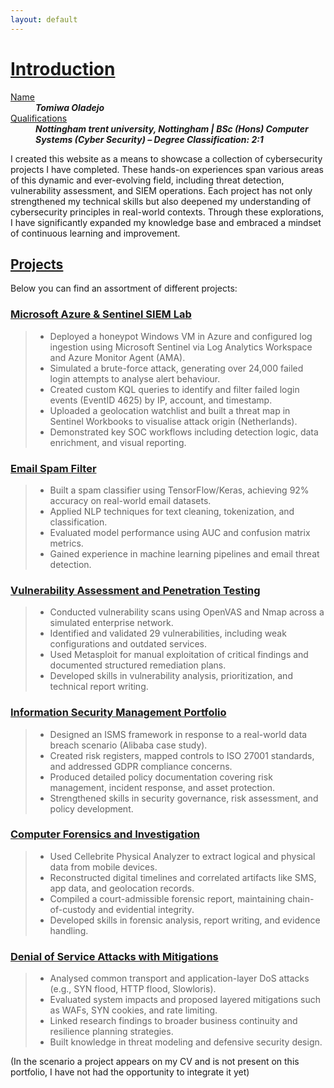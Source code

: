 ```yaml
---
layout: default
---
```

# <u>Introduction</u>

<dl>
<dt><u>Name</u></dt>
<dd><b style="font-style: italic;">Tomiwa Oladejo</b></dd>
<dt><u>Qualifications</u></dt>
<dd><b style="font-style: italic;">Nottingham trent university, Nottingham | BSc (Hons) Computer Systems (Cyber Security) – Degree Classification: 2:1</b></dd>
</dl>

I created this website as a means to showcase a collection of cybersecurity projects I have completed. These hands-on experiences span various areas of this dynamic and ever-evolving field, including threat detection, vulnerability assessment, and SIEM operations. Each project has not only strengthened my technical skills but also deepened my understanding of cybersecurity principles in real-world contexts. Through these explorations, I have significantly expanded my knowledge base and embraced a mindset of continuous learning and improvement.

## <u>Projects</u>
Below you can find an assortment of different projects:

### [Microsoft Azure & Sentinel SIEM Lab](./Microsoft-Azure-&-Sentinel-SIEM-Lab.html)

> *   Deployed a honeypot Windows VM in Azure and configured log ingestion using Microsoft Sentinel via Log Analytics Workspace and Azure              Monitor Agent (AMA).
> *   Simulated a brute-force attack, generating over 24,000 failed login attempts to analyse alert behaviour.
> *   Created custom KQL queries to identify and filter failed login events (EventID 4625) by IP, account, and timestamp.
> *   Uploaded a geolocation watchlist and built a threat map in Sentinel Workbooks to visualise attack origin (Netherlands).
> *   Demonstrated key SOC workflows including detection logic, data enrichment, and visual reporting.



### [Email Spam Filter](./Email-Spam-Filter.html)

> *   Built a spam classifier using TensorFlow/Keras, achieving 92% accuracy on real-world email datasets.
> *   Applied NLP techniques for text cleaning, tokenization, and classification.
> *   Evaluated model performance using AUC and confusion matrix metrics.
> *   Gained experience in machine learning pipelines and email threat detection.

### [Vulnerability Assessment and Penetration Testing](./Vulnerability-Assessment-and-Penetration-Testing.html)

> *   Conducted vulnerability scans using OpenVAS and Nmap across a simulated enterprise network.
> *   Identified and validated 29 vulnerabilities, including weak configurations and outdated services.
> *   Used Metasploit for manual exploitation of critical findings and documented structured remediation plans.
> *   Developed skills in vulnerability analysis, prioritization, and technical report writing.

### [Information Security Management Portfolio](./Information-Security-Portfolio.html)

> *   Designed an ISMS framework in response to a real-world data breach scenario (Alibaba case study).
> *   Created risk registers, mapped controls to ISO 27001 standards, and addressed GDPR compliance concerns.
> *   Produced detailed policy documentation covering risk management, incident response, and asset protection.
> *   Strengthened skills in security governance, risk assessment, and policy development.

### [Computer Forensics and Investigation](./Computer-Forensics-and-Investigation.html)

> *   Used Cellebrite Physical Analyzer to extract logical and physical data from mobile devices.
> *   Reconstructed digital timelines and correlated artifacts like SMS, app data, and geolocation records.
> *   Compiled a court-admissible forensic report, maintaining chain-of-custody and evidential integrity.
> *   Developed skills in forensic analysis, report writing, and evidence handling.

### [Denial of Service Attacks with Mitigations](./Denial-of-Service-Attacks-with-Mitigations.html)

> *   Analysed common transport and application-layer DoS attacks (e.g., SYN flood, HTTP flood, Slowloris).
> *   Evaluated system impacts and proposed layered mitigations such as WAFs, SYN cookies, and rate limiting.
> *   Linked research findings to broader business continuity and resilience planning strategies.
> *   Built knowledge in threat modeling and defensive security design.

(In the scenario a project appears on my CV and is not present on this portfolio, I have not had the opportunity to integrate it yet)
